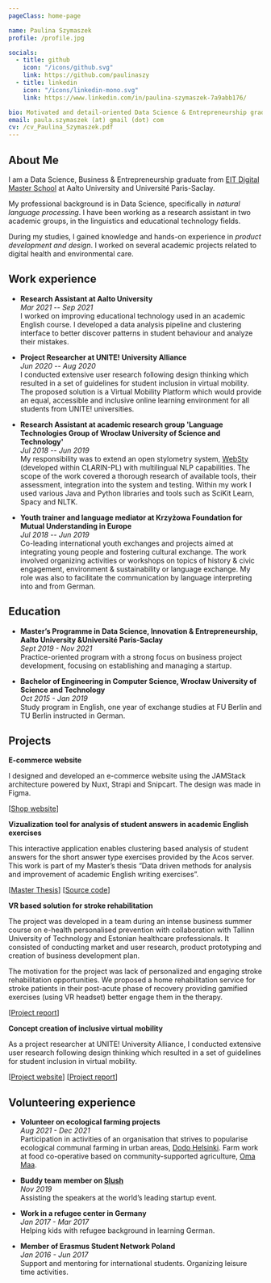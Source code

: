```yaml
---
pageClass: home-page

name: Paulina Szymaszek
profile: /profile.jpg

socials:
  - title: github
    icon: "/icons/github.svg"
    link: https://github.com/paulinaszy
  - title: linkedin
    icon: "/icons/linkedin-mono.svg"
    link: https://www.linkedin.com/in/paulina-szymaszek-7a9abb176/

bio: Motivated and detail-oriented Data Science & Entrepreneurship graduate with experience in NLP and technical project management. Highly interested in applications of digital technologies in education.
email: paula.szymaszek (at) gmail (dot) com
cv: /cv_Paulina_Szymaszek.pdf
---
```


<ProfileSection :frontmatter="$page.frontmatter" />

## About Me

I am a Data Science, Business & Entrepreneurship graduate from [EIT Digital Master School](https://masterschool.eitdigital.eu/data-science) at Aalto University and Université Paris-Saclay.

My professional background is in Data Science, specifically in _natural language processing_. I have been working as a research assistant in two academic groups, in the
linguistics and educational technology fields.

During my studies, I gained knowledge and hands-on experience in _product development and design_. I worked on several academic projects related to digital health and environmental care.

## Work experience

- **Research Assistant at Aalto University** <br/>
  _Mar 2021 -- Sep 2021_ <br/>
  I worked on improving educational technology used in an academic English course. I developed a data analysis pipeline and clustering interface to better discover patterns in student behaviour and analyze their mistakes.

- **Project Researcher at UNITE! University Alliance** <br/>
  _Jun 2020 -- Aug 2020_ <br/>
  I conducted extensive user research following design thinking which resulted in a set of guidelines for student inclusion in virtual mobility. The proposed solution is a Virtual Mobility Platform which would provide an equal, accessible and inclusive online learning environment for all students from UNITE! universities.

- **Research Assistant at academic research group 'Language Technologies Group of Wrocław University of Science and Technology'** <br/>
  _Jul 2018 -- Jun 2019_ <br/>
  My responsibility was to extend an open stylometry system, [WebSty](http://ws.clarin-pl.eu/websty.shtml?en) (developed within CLARIN-PL) with multilingual NLP capabilities. The scope of the work covered a thorough research of available tools, their assessment, integration into the system and testing. Within my work I used various Java and Python libraries and tools such as SciKit Learn, Spacy and NLTK.

- **Youth trainer and language mediator at Krzyżowa Foundation for Mutual Understanding in Europe** <br/>
  _Jul 2018 -- Jun 2019_ <br/>
  Co-leading international youth exchanges and projects aimed at integrating young people and fostering cultural exchange. The work involved organizing activities or workshops on topics of history & civic engagement, environment & sustainability or language exchange. My role was also to facilitate the communication by language interpreting into and from German.

## Education

- **Master’s Programme in Data Science, Innovation & Entrepreneurship, Aalto University &Université Paris-Saclay** <br/>
  _Sept 2019 - Nov 2021_ <br/>
  Practice-oriented program with a strong focus on business project development, focusing on establishing and managing a startup.

- **Bachelor of Engineering in Computer Science, Wrocław University of Science and Technology** <br/>
  _Oct 2015 - Jan 2019_ <br/>
  Study program in English, one year of exchange studies at FU Berlin and TU Berlin instructed in German.

## Projects

<ProjectCard image="/projects/images/coconatdiet_logo.png" hideBorder=true>

**E-commerce website**

I designed and developed an e-commerce website using the JAMStack architecture powered by Nuxt, Strapi and Snipcart. The design was made in Figma.

[[Shop website](https://coconatdiet.pl/)]

</ProjectCard>

<ProjectCard image="/projects/images/clustering_tool.png" hideBorder=true>

**Vizualization tool for analysis of student answers in academic English exercises**

This interactive application enables clustering based analysis of student answers for the short answer type exercises provided by the Acos server. This work is part of my Master’s thesis “Data driven methods for analysis and improvement of academic English writing exercises”.

[[Master Thesis](http://urn.fi/URN:NBN:fi:aalto-2021121910860)] [[Source code](https://github.com/PaulinaSzy/acos-short-answer-analysis-tool)]

</ProjectCard>

<ProjectCard image="/projects/images/vronica.png" hideBorder=true>

**VR based solution for stroke rehabilitation**

The project was developed in a team during an intense business summer course on e-health personalised prevention with collaboration with Tallinn University of Technology and Estonian healthcare professionals. It consisted of conducting market and user research, product prototyping and creation of business development plan.

The motivation for the project was lack of personalized and engaging stroke rehabilitation opportunities. We proposed a home rehabilitation service for stroke patients in their post-acute phase of recovery providing gamified exercises (using VR headset) better engage them in the therapy.

[[Project report](/projects/docs/vronica.pdf)]

</ProjectCard>

<ProjectCard image="/projects/images/unite.png" hideBorder=true>

**Concept creation of inclusive virtual mobility**

As a project researcher at UNITE! University Alliance, I conducted extensive user research following design thinking which resulted in a set of guidelines for student inclusion in virtual mobility.

[[Project website](https://www.aalto.fi/en/news/virtual-exchange-studies-provide-international-experience-for-european-students)] [[Project report](/projects/docs/unite.pdf)]

</ProjectCard>

## Volunteering experience

- **Volunteer on ecological farming projects** <br/>
  _Aug 2021 - Dec 2021_ <br/>
  Participation in activities of an organisation that strives to popularise ecological communal farming in urban areas, [Dodo Helsinki](https://dodo.org/en/home/). Farm work at food co-operative based on community-supported agriculture, [Oma Maa](https://www.omamaa.fi/in-english/).

- **Buddy team member on [Slush](https://www.linkedin.com/company/slush/)** <br/>
  _Nov 2019_ <br/>
  Assisting the speakers at the world’s leading startup event.

- **Work in a refugee center in Germany** <br/>
  _Jan 2017 - Mar 2017_ <br/>
  Helping kids with refugee background in learning German.

- **Member of Erasmus Student Network Poland** <br/>
  _Jan 2016 - Jun 2017_ <br/>
  Support and mentoring for international students. Organizing leisure time activities.

<style lang="stylus">

.theme-container.home-page .page
  font-size 14px
  font-family "lucida grande", "lucida sans unicode", lucida, "Helvetica Neue", Helvetica, Arial, sans-serif;
  p
    margin 0 0 0.5rem
  p, ul, ol
    line-height normal
  a
    font-weight normal
  .theme-default-content:not(.custom) > h2
    margin-bottom 0.5rem
  .theme-default-content:not(.custom) > h2:first-child + p
    margin-top 0.5rem
  .theme-default-content:not(.custom) > h3
    padding-top 4rem

  /* Override */
  .md-card
    margin-top 0.5em
    .card-image
      padding 0.2rem
      img
        max-width 120px
        max-height 120px
    .card-content p
      -webkit-margin-after 0.2em

@media (max-width: 419px)
  .theme-container.home-page .page
    p, ul, ol
      line-height 1.5

    .md-card
      .card-image
        img 
          width 100%
          max-width 400px

</style>

